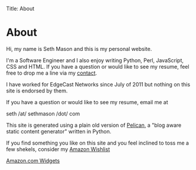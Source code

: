 Title: About

About
=====

Hi, my name is Seth Mason and this is my personal website.

I'm a Software Engineer and I also enjoy writing Python, Perl, JavaScript, CSS and HTML.  If you have a question or would like to see my resume, feel free to drop me a line via my [contact](/pages/contact.html).

I have worked for EdgeCast Networks since July of 2011 but nothing on this site is endorsed by them.

<p>If you have a question or would like to see my resume, email me at <script type="text/javascript">/*<![CDATA[*/var emailriddlerarray=[115,101,116,104,64,115,101,116,104,109,97,115,111,110,46,99,111,109];

var encryptedemail_id75='';

for (var i=0; i<emailriddlerarray.length; i++) {
    encryptedemail_id75+=String.fromCharCode(emailriddlerarray[i])
    }
    document.write('<a href="mailto:'+encryptedemail_id75+
    '?subject=Message from Sethmason.com" "title="Email for info">' +
    encryptedemail_id75 + '</a>');
    /*]]>*/</script>

<noscript>&#115;&#101;&#116;&#104; &#047;&#097;&#116;&#047;
&#115;&#101;&#116;&#104;&#109;&#097;&#115;&#111;&#110;
&#047;&#100;&#111;&#116;&#047; &#099;&#111;&#109;</noscript>
</p>

This site is generated using a plain old version of <a
href="http://getpelican.com/">Pelican</a>, a &quot;blog aware static content generator&quot; written in Python.

If you find something you like on this site and you feel inclined to toss me a
few shekels, consider my [Amazon Wishlist](http://www.amazon.com/gp/redirect.html?ie=UTF8&location=http%3A%2F%2Fwww.amazon.com%2Fgp%2Fregistry%2Fwishlist%2F2E25HMYEGOT5J&tag=slackorama-20&linkCode=ur2&camp=1789&creative=390957)

<SCRIPT charset="utf-8" type="text/javascript" src="http://ws.amazon.com/widgets/q?ServiceVersion=20070822&MarketPlace=US&ID=V20070822/US/slackorama-20/8004/cf83e974-d98e-4167-b8c4-86d5e3e0b398"> </SCRIPT> <NOSCRIPT><A HREF="http://ws.amazon.com/widgets/q?ServiceVersion=20070822&MarketPlace=US&ID=V20070822%2FUS%2Fslackorama-20%2F8004%2Fcf83e974-d98e-4167-b8c4-86d5e3e0b398&Operation=NoScript">Amazon.com Widgets</A></NOSCRIPT>
